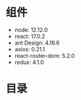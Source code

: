 # 组件

- node: 12.12.0
- react: 17.0.2
- ant Design: 4.16.6
- axios: 0.21.1
- react-router-dom: 5.2.0
- redux: 4.1.0

# 目录